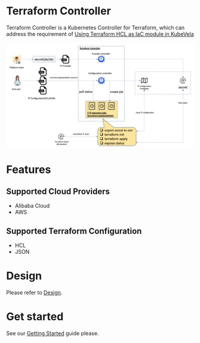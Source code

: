 # Terraform Controller

Terraform Controller is a Kubernetes Controller for Terraform, which can address the requirement of [Using Terraform HCL as IaC module in KubeVela](https://github.com/oam-dev/kubevela/issues/698)

![](docs/resources/architecture.jpg)

# Features

## Supported Cloud Providers

- Alibaba Cloud
- AWS

## Supported Terraform Configuration

- HCL
- JSON

# Design

Please refer to [Design](./DESIGN.md).

# Get started

See our [Getting Started](./getting-started.md) guide please.
